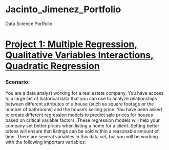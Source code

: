 # Jacinto_Jimenez_Portfolio
Data Science Portfolio

# [Project 1: Multiple Regression, Qualitative Variables Interactions, Quadratic Regression](https://wuhin8b1kkvpihrezztacq-on.drv.tw/www.ProjectOne.com/Project_One.html)
### Scenario:

You are a data analyst working for a real estate company. You have access to a large set of historical data that you can use to analyze relationships between different attributes of a house (such as square footage or the number of bathrooms) and the house’s selling price. You have been asked to create different regression models to predict sale prices for houses based on critical variable factors. These regression models will help your company set better prices when listing a home for a client. Setting better prices will ensure that listings can be sold within a reasonable amount of time.
There are several variables in this data set, but you will be working with the following important variables:


